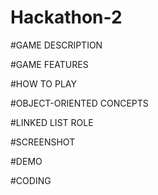 # Hackathon-2

#GAME DESCRIPTION




#GAME FEATURES




#HOW TO PLAY



#OBJECT-ORIENTED CONCEPTS




#LINKED LIST ROLE




#SCREENSHOT



#DEMO



#CODING
